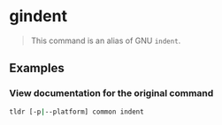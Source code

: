 # gindent

> This command is an alias of GNU `indent`.

## Examples

### View documentation for the original command

```bash
tldr [-p|--platform] common indent
```

